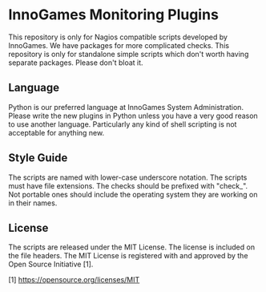 InnoGames Monitoring Plugins
============================

This repository is only for Nagios compatible scripts developed by
InnoGames.  We have packages for more complicated checks.  This
repository is only for standalone simple scripts which don't worth
having separate packages.  Please don't bloat it.

Language
--------

Python is our preferred language at InnoGames System Administration.
Please write the new plugins in Python unless you have a very good
reason to use another language.  Particularly any kind of shell
scripting is not acceptable for anything new.

Style Guide
-----------

The scripts are named with lower-case underscore notation.  The scripts
must have file extensions.  The checks should be prefixed with "check\_".
Not portable ones should include the operating system they are working
on in their names.

License
-------

The scripts are released under the MIT License.  The license is
included on the file headers.  The MIT License is registered with
and approved by the Open Source Initiative [1].

[1] https://opensource.org/licenses/MIT
